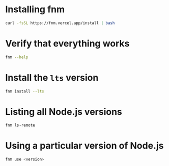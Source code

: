 # Installing fnm
```bash
curl -fsSL https://fnm.vercel.app/install | bash
```

# Verify that everything works
```bash
fnm --help
```

# Install the `lts` version
```bash
fnm install --lts
```

# Listing all Node.js versions
```bash
fnm ls-remote
```

# Using a particular version of Node.js
```bash
fnm use <version>
```

